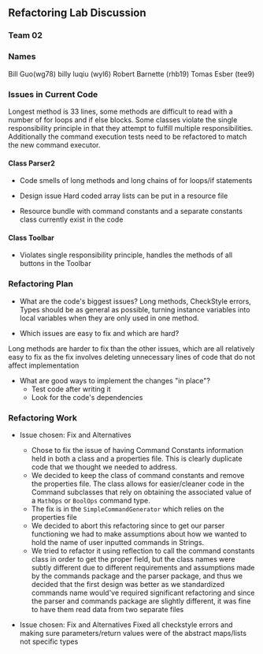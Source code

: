 ## Refactoring Lab Discussion
### Team 02
### Names

Bill Guo(wg78)
billy luqiu (wyl6)
Robert Barnette (rhb19)
Tomas Esber (tee9)


### Issues in Current Code
Longest method is 33 lines, some methods are difficult to read with a number of for loops and if else blocks. Some classes violate the single responsibility principle in that they attempt to fulfill multiple responsibilities. Additionally the command execution tests need to be refactored to match the new command executor.


#### Class Parser2
* Code smells of long methods and long chains of for loops/if statements

* Design issue Hard coded array lists can be put in a resource file

* Resource bundle with command constants and a separate constants class currently exist in the code

#### Class Toolbar
* Violates single responsibility principle, handles the methods of all buttons in the Toolbar


### Refactoring Plan

* What are the code's biggest issues?
  Long methods, CheckStyle errors, Types should be as general as possible, turning instance variables into local variables when they are only used in one method.

* Which issues are easy to fix and which are hard?

Long methods are harder to fix than the other issues, which are all relatively easy to fix as the fix involves deleting unnecessary lines of code that do not affect implementation

* What are good ways to implement the changes "in place"?
    * Test code after writing it
    * Look for the code's dependencies

### Refactoring Work

* Issue chosen: Fix and Alternatives
    - Chose to fix the issue of having Command Constants information held in both a class and a properties file. This is clearly duplicate code that we thought we needed to address.
    - We decided to keep the class of command constants and remove the properties file. The class allows for easier/cleaner code in the Command subclasses that rely on obtaining the associated value of a ```MathOps``` or  ```BoolOps``` command type.
    - The fix is in the ```SimpleCommandGenerator``` which relies on the properties file
    - We decided to abort this refactoring since to get our parser functioning we had to make assumptions about how we wanted to hold the name of user inputted commands in Strings.
    - We tried to refactor it using reflection to call the command constants class in order to get the proper field, but the class names were subtly different due to different requirements and assumptions made by the commands package and the parser package, and thus we decided that the first design was better as we standardized commands name would've required significant refactoring and since the parser and commands package are slightly different, it was fine to have them read data from two separate files

* Issue chosen: Fix and Alternatives
  Fixed all checkstyle errors and making sure parameters/return values were of the abstract maps/lists not specific types